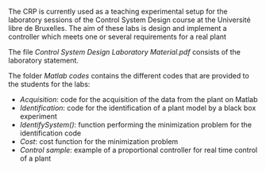 The CRP is currently used as a teaching experimental setup for the laboratory sessions of the Control System Design course at the Université libre de Bruxelles.
The aim of these labs is design and implement a controller which meets one or several requirements for a real plant

The file *Control System Design Laboratory Material.pdf* consists of the laboratory statement.

The folder *Matlab codes* contains the different codes that are provided to the students for the labs:
  - *Acquisition*: code for the acquisition of the data from the plant on Matlab 
  - *Identification*: code for the identification of a plant model by a black box experiment
  - *IdentifySystem()*: function performing the minimization problem for the identification code
  - *Cost*: cost function for the minimization problem
  - *Control sample*: example of a proportional controller for real time control of a plant 

